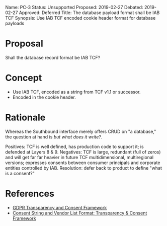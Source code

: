 Name: PC-3
Status: Unsupported
Proposed: 2019-02-27
Debated: 2019-02-27
Approved: Deferred
Title: The database payload format shall be IAB TCF
Synopsis: Use IAB TCF encoded cookie header format for database payloads

# Proposal

Shall the database record format be IAB TCF?

# Concept

* Use IAB TCF, encoded as a string from TCF v1.1 or successor.
* Encoded in the cookie header.

# Rationale

Whereas the Southbound interface merely offers CRUD on "a database," the question at hand is <em>but what does it write?</em>.

Positives: TCF is well defined, has production code to support it; is defended at Layers 8 & 9.
Negatives: TCF is large, redundant (full of zeros) and will get far far heavier in future TCF multidimensional, multiregional versions; expresses consents between consumer principals and corporate entities controlled by IAB.
Resolution: defer back to product to define "what is a consent?"

# References

* [GDPR Transparency and Consent Framework](https://github.com/InteractiveAdvertisingBureau/GDPR-Transparency-and-Consent-Framework)
* [Consent String and Vendor List Format: Transparency & Consent Framework](https://github.com/InteractiveAdvertisingBureau/GDPR-Transparency-and-Consent-Framework/blob/master/Consent%20string%20and%20vendor%20list%20formats%20v1.1%20Final.md)
